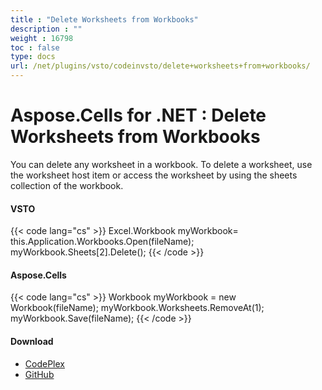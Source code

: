 ```yaml
---
title : "Delete Worksheets from Workbooks" 
description : "" 
weight : 16798 
toc : false
type: docs
url: /net/plugins/vsto/codeinvsto/delete+worksheets+from+workbooks/
---
```


# Aspose.Cells for .NET : Delete Worksheets from Workbooks


You can delete any worksheet in a workbook. To delete a worksheet, use the worksheet host item or access the worksheet by using the sheets collection of the workbook.

#### VSTO

{{< code lang="cs" >}}
 Excel.Workbook myWorkbook= this.Application.Workbooks.Open(fileName);
 myWorkbook.Sheets[2].Delete();
{{< /code >}}

#### Aspose.Cells

{{< code lang="cs" >}}
 Workbook myWorkbook = new Workbook(fileName);
 myWorkbook.Worksheets.RemoveAt(1);
 myWorkbook.Save(fileName);
{{< /code >}}

#### Download

*   [CodePlex](https://asposevsto.codeplex.com/downloads/get/1459766)
*   [GitHub](https://github.com/asposemarketplace/Aspose_for_VSTO/releases/download/Aspose.Cells1.1/DeleteWorksheetsFromWorkbooks.zip)

